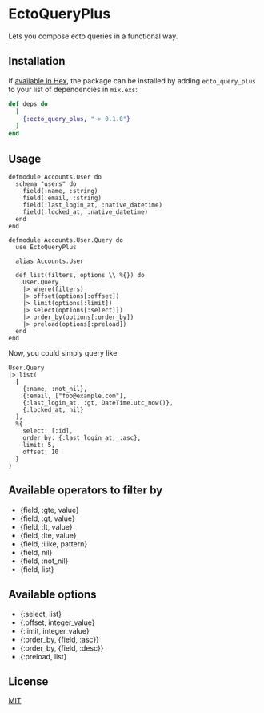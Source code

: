 # EctoQueryPlus
Lets you compose ecto queries in a functional way.

## Installation

If [available in Hex](https://hex.pm/docs/publish), the package can be installed
by adding `ecto_query_plus` to your list of dependencies in `mix.exs`:

```elixir
def deps do
  [
    {:ecto_query_plus, "~> 0.1.0"}
  ]
end
```
## Usage

```
defmodule Accounts.User do
  schema "users" do
    field(:name, :string)
    field(:email, :string)
    field(:last_login_at, :native_datetime)
    field(:locked_at, :native_datetime)
  end
end
```

```
defmodule Accounts.User.Query do
  use EctoQueryPlus

  alias Accounts.User

  def list(filters, options \\ %{}) do
    User.Query
    |> where(filters)
    |> offset(options[:offset])
    |> limit(options[:limit])
    |> select(options[:select]])
    |> order_by(options[:order_by])
    |> preload(options[:preload])
  end
end
```

Now, you could simply query like
```
User.Query
|> list(
  [
    {:name, :not_nil},
    {:email, ["foo@example.com"],
    {:last_login_at, :gt, DateTime.utc_now()},
    {:locked_at, nil}
  ],
  %{
    select: [:id],
    order_by: {:last_login_at, :asc},
    limit: 5,
    offset: 10
  }
)
```

## Available operators to filter by

- {field, :gte, value}
- {field, :gt, value}
- {field, :lt, value}
- {field, :lte, value}
- {field, :ilike, pattern}
- {field, nil}
- {field, :not_nil}
- {field, list}

## Available options

- {:select, list}
- {:offset, integer_value}
- {:limit, integer_value}
- {:order_by, {field, :asc}}
- {:order_by, {field, :desc}}
- {:preload, list}

## License
[MIT](LICENSE.md)
